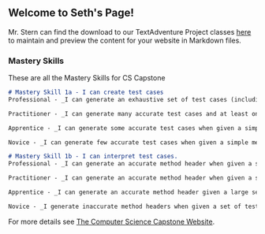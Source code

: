 ## Welcome to Seth's Page!

Mr. Stern can find the download to our TextAdventure Project classes [here](https://github.com/sethf5693/TextAdventure-Seth-Nelson/edit/master/index.md) to maintain and preview the content for your website in Markdown files.

### Mastery Skills

These are all the Mastery Skills for CS Capstone

```markdown
# Mastery Skill 1a - I can create test cases
Professional - _I can generate an exhaustive set of test cases (including edge cases) when given a complex method's purpose and header. I can justify why those test cases are exhaustive using logical reasoning. The complex method's purpose and header 1) are not similar to those previously discussed in class and 2) may involve data types I have never seen before._

Practitioner - _I can generate many accurate test cases and at least one edge case when given a method's purpose and header. The given method's purpose and header 1) are somewhat similar to those discussed in class and 2) involve data types similar to those discussed in class._

Apprentice - _I can generate some accurate test cases when given a simple method's purpose and header. The simple method's purpose and header 1) are very similar to those previously discussed in class, 2) involve data types previously discussed in class, and 3) have few parameters._

Novice - _I can generate few accurate test cases when given a simple method's purpose and header. The simple method's purpose and header 1) are almost identical to those previously discussed in class, 2) involve types previously discussed in class, and 3) have few parameters._

# Mastery Skill 1b - I can interpret test cases.
Professional - _I can generate an accurate method header when given a small, complex set of test cases. The small, complex set of test cases 1) may involve data types I have never seen before and 2) have many parameters. The names of the header's parameters are all descriptive._

Practitioner - _I can generate an accurate method header when given a set of test cases. The set of test cases 1) involve data types similar to those discussed in class and 2) have multiple parameters. The names of header's parameters are mostly descriptive._

Apprentice - _I can generate an accurate method header given a large set of test cases. The set of test cases 1) involve data types previously discussed in class and 2) have few parameters. The names of the header's parameters are somewhat descriptive._

Novice - _I generate inaccurate method headers when given a set of test cases. The set of test cases 1) involve data types previously discussed in class and 2) have few parameters._

```

For more details see [The Computer Science Capstone Website](https://sites.google.com/a/afsenyc.org/cs-portfolio-16-17/?).
